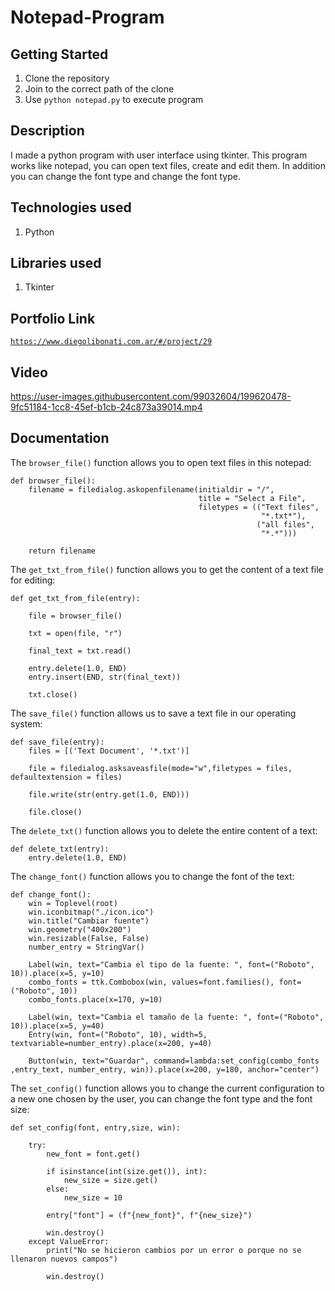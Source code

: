 # Notepad-Program

## Getting Started

1. Clone the repository
2. Join to the correct path of the clone
3. Use `python notepad.py` to execute program

## Description

I made a python program with user interface using tkinter. This program works like notepad, you can open text files, create and edit them. In addition you can change the font type and change the font type.

## Technologies used

1. Python

## Libraries used

1. Tkinter

## Portfolio Link

[`https://www.diegolibonati.com.ar/#/project/29`](https://www.diegolibonati.com.ar/#/project/29)

## Video

https://user-images.githubusercontent.com/99032604/199620478-9fc51184-1cc8-45ef-b1cb-24c873a39014.mp4

## Documentation

The `browser_file()` function allows you to open text files in this notepad:

```
def browser_file():
    filename = filedialog.askopenfilename(initialdir = "/",
                                          title = "Select a File",
                                          filetypes = (("Text files",
                                                        "*.txt*"),
                                                       ("all files",
                                                        "*.*")))

    return filename
```

The `get_txt_from_file()` function allows you to get the content of a text file for editing:

```
def get_txt_from_file(entry):

    file = browser_file()

    txt = open(file, "r")

    final_text = txt.read()

    entry.delete(1.0, END)
    entry.insert(END, str(final_text))

    txt.close()
```

The `save_file()` function allows us to save a text file in our operating system:

```
def save_file(entry):
    files = [('Text Document', '*.txt')]

    file = filedialog.asksaveasfile(mode="w",filetypes = files, defaultextension = files)

    file.write(str(entry.get(1.0, END)))

    file.close()
```

The `delete_txt()` function allows you to delete the entire content of a text:

```
def delete_txt(entry):
    entry.delete(1.0, END)
```

The `change_font()` function allows you to change the font of the text:

```
def change_font():
    win = Toplevel(root)
    win.iconbitmap("./icon.ico")
    win.title("Cambiar fuente")
    win.geometry("400x200")
    win.resizable(False, False)
    number_entry = StringVar()

    Label(win, text="Cambia el tipo de la fuente: ", font=("Roboto", 10)).place(x=5, y=10)
    combo_fonts = ttk.Combobox(win, values=font.families(), font=("Roboto", 10))
    combo_fonts.place(x=170, y=10)

    Label(win, text="Cambia el tamaño de la fuente: ", font=("Roboto", 10)).place(x=5, y=40)
    Entry(win, font=("Roboto", 10), width=5, textvariable=number_entry).place(x=200, y=40)

    Button(win, text="Guardar", command=lambda:set_config(combo_fonts ,entry_text, number_entry, win)).place(x=200, y=180, anchor="center")
```

The `set_config()` function allows you to change the current configuration to a new one chosen by the user, you can change the font type and the font size:

```
def set_config(font, entry,size, win):

    try:
        new_font = font.get()

        if isinstance(int(size.get()), int):
            new_size = size.get()
        else:
            new_size = 10

        entry["font"] = (f"{new_font}", f"{new_size}")

        win.destroy()
    except ValueError:
        print("No se hicieron cambios por un error o porque no se llenaron nuevos campos")

        win.destroy()
```
